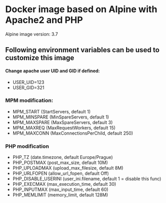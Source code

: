 # Docker image based on Alpine with Apache2 and PHP

Alpine image version: 3.7

## Following environment variables can be used to customize this image

#### Change apache user UID and GID if defined:
- USER_UID=123
- USER_GID=321

### MPM modification:
- MPM_START (StartServers, default 1)
- MPM_MINSPARE (MinSpareServers, default 1)
- MPM_MAXSPARE (MaxSpareServers, default 3)
- MPM_MAXREQ (MaxRequestWorkers, default 15)
- MPM_MAXCONN (MaxConnectionsPerChild, default 250)

### PHP modification
- PHP_TZ (date.timezone, default Europe/Prague)
- PHP_POSTMAX (post_max_size, default 10M)
- PHP_UPLOADMAX (upload_max_filesize, default 8M)
- PHP_URLFOPEN (allow_url_fopen, default Off)
- PHP_DISABLE_USERINI (user_ini.filename, default 1 = disable this func)
- PHP_EXECMAX (max_execution_time, default 30)
- PHP_INPUTMAX (max_input_time, default 60)
- PHP_MEMLIMIT (memory_limit, default 128M)
